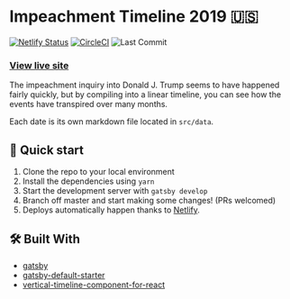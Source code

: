 
# Impeachment Timeline 2019 🇺🇸

[![Netlify Status](https://api.netlify.com/api/v1/badges/535647f2-43a8-4931-a053-9652a9793143/deploy-status)](https://app.netlify.com/sites/impeachment-2019/deploys) [![CircleCI](https://circleci.com/gh/tylerbmcsilva/impeachment-2019.svg?style=svg)](https://circleci.com/gh/tylerbmcsilva/impeachment-2019) ![Last Commit](https://img.shields.io/github/last-commit/tylerbmcsilva/impeachment-2019)

### [View live site](https://www.impeachment.dev)

The impeachment inquiry into Donald J. Trump seems to have happened fairly quickly, but by compiling into a linear timeline, you can see how the events have transpired over many months.

Each date is its own markdown file located in `src/data`.

## 🚀 Quick start

1. Clone the repo to your local environment
2. Install the dependencies using `yarn`
3. Start the development server with `gatsby develop`
3. Branch off master and start making some changes! (PRs welcomed)
4. Deploys automatically happen thanks to [Netlify](https://netlify.com).


## 🛠 Built With
- [gatsby](https://gatsbyjs.org)
- [gatsby-default-starter](https://github.com/gatsbyjs/gatsby-starter-default)
- [vertical-timeline-component-for-react](https://github.com/veysiyildiz/vertical-timeline-component-for-react)
